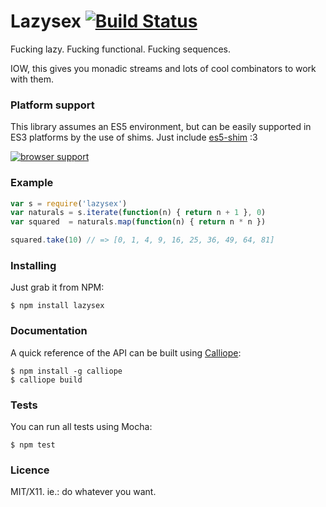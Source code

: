 Lazysex [![Build Status](https://travis-ci.org/killdream/lazysex.png)](https://travis-ci.org/killdream/lazysex)
========================================================================

Fucking lazy. Fucking functional. Fucking sequences.

IOW, this gives you monadic streams and lots of cool combinators to work with
them.


### Platform support

This library assumes an ES5 environment, but can be easily supported in ES3
platforms by the use of shims. Just include [es5-shim][] :3

[![browser support](http://ci.testling.com/killdream/lazysex.png)](http://ci.testling.com/killdream/lazysex)


### Example

```js
var s = require('lazysex')
var naturals = s.iterate(function(n) { return n + 1 }, 0)
var squared  = naturals.map(function(n) { return n * n })

squared.take(10) // => [0, 1, 4, 9, 16, 25, 36, 49, 64, 81]
```


### Installing

Just grab it from NPM:

    $ npm install lazysex


### Documentation

A quick reference of the API can be built using [Calliope][]:

    $ npm install -g calliope
    $ calliope build


### Tests

You can run all tests using Mocha:

    $ npm test


### Licence

MIT/X11. ie.: do whatever you want.

[Calliope]: https://github.com/killdream/calliope
[es5-shim]: https://github.com/kriskowal/es5-shim
